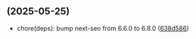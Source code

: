 ##  (2025-05-25)

* chore(deps): bump next-seo from 6.6.0 to 6.8.0 ([638d586](https://github.com/exile-watch/nucleus/commit/638d586))



